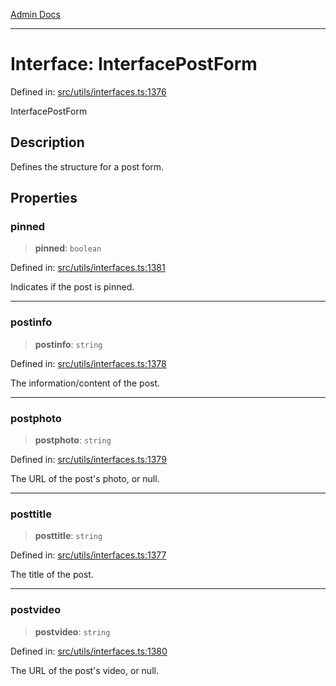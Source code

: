 [Admin Docs](/)

***

# Interface: InterfacePostForm

Defined in: [src/utils/interfaces.ts:1376](https://github.com/PalisadoesFoundation/talawa-admin/blob/main/src/utils/interfaces.ts#L1376)

InterfacePostForm

## Description

Defines the structure for a post form.

## Properties

### pinned

> **pinned**: `boolean`

Defined in: [src/utils/interfaces.ts:1381](https://github.com/PalisadoesFoundation/talawa-admin/blob/main/src/utils/interfaces.ts#L1381)

Indicates if the post is pinned.

***

### postinfo

> **postinfo**: `string`

Defined in: [src/utils/interfaces.ts:1378](https://github.com/PalisadoesFoundation/talawa-admin/blob/main/src/utils/interfaces.ts#L1378)

The information/content of the post.

***

### postphoto

> **postphoto**: `string`

Defined in: [src/utils/interfaces.ts:1379](https://github.com/PalisadoesFoundation/talawa-admin/blob/main/src/utils/interfaces.ts#L1379)

The URL of the post's photo, or null.

***

### posttitle

> **posttitle**: `string`

Defined in: [src/utils/interfaces.ts:1377](https://github.com/PalisadoesFoundation/talawa-admin/blob/main/src/utils/interfaces.ts#L1377)

The title of the post.

***

### postvideo

> **postvideo**: `string`

Defined in: [src/utils/interfaces.ts:1380](https://github.com/PalisadoesFoundation/talawa-admin/blob/main/src/utils/interfaces.ts#L1380)

The URL of the post's video, or null.
